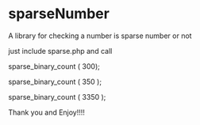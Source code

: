 sparseNumber
============

A library for checking a number is sparse number or not


just include sparse.php and call 

  
  sparse_binary_count ( 300);
  
  sparse_binary_count ( 350 );
  
  sparse_binary_count ( 3350 );
  


Thank you and Enjoy!!!!
